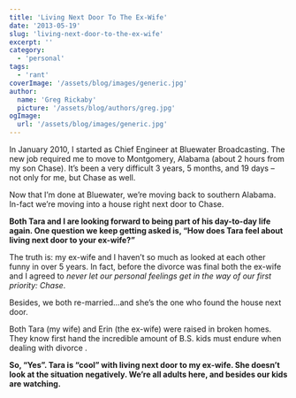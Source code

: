 ```yaml
---
title: 'Living Next Door To The Ex-Wife'
date: '2013-05-19'
slug: 'living-next-door-to-the-ex-wife'
excerpt: ''
category:
  - 'personal'
tags:
  - 'rant'
coverImage: '/assets/blog/images/generic.jpg'
author:
  name: 'Greg Rickaby'
  picture: '/assets/blog/authors/greg.jpg'
ogImage:
  url: '/assets/blog/images/generic.jpg'
---
```


In January 2010, I started as Chief Engineer at Bluewater Broadcasting. The new job required me to move to Montgomery, Alabama (about 2 hours from my son Chase). It’s been a very difficult 3 years, 5 months, and 19 days – not only for me, but Chase as well.

Now that I’m done at Bluewater, we’re moving back to southern Alabama. In-fact we’re moving into a house right next door to Chase.

**Both Tara and I are looking forward to being part of his day-to-day life again. One question we keep getting asked is, “How does Tara feel about living next door to your ex-wife?”**

The truth is: my ex-wife and I haven’t so much as looked at each other funny in over 5 years. In fact, before the divorce was final both the ex-wife and I agreed to _never let our personal feelings get in the way of our first priority: Chase_.

Besides, we both re-married...and she’s the one who found the house next door.

Both Tara (my wife) and Erin (the ex-wife) were raised in broken homes. They know first hand the incredible amount of B.S. kids must endure when dealing with divorce .

**So, “Yes”. Tara is “cool” with living next door to my ex-wife. She doesn’t look at the situation negatively. We’re all adults here, and besides our kids are watching.**

